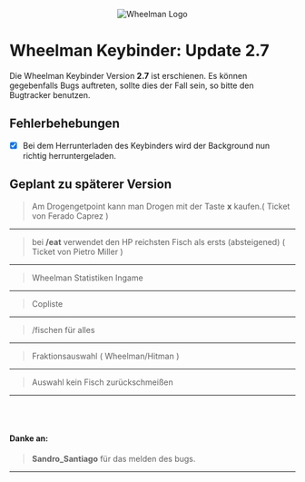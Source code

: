 <p align="center">
  <img src="http://cp.rpg-city.de/images/userUpload/fraktion/18.png?d=08102016" alt="Wheelman Logo"/>
</p>

# Wheelman Keybinder: Update 2.7

Die Wheelman Keybinder Version **2.7** ist erschienen.
Es können gegebenfalls Bugs auftreten, sollte dies der Fall sein, so bitte den Bugtracker benutzen.

## Fehlerbehebungen

- [x] Bei dem Herrunterladen des Keybinders wird der Background nun richtig herruntergeladen.

## Geplant zu späterer Version

> Am Drogengetpoint kann man Drogen mit der Taste **x** kaufen.( Ticket von Ferado Caprez )

_____

> bei **/eat** verwendet den HP reichsten Fisch als ersts (absteigened) ( Ticket von Pietro Miller )

_____
> Wheelman Statistiken Ingame

_____

> Copliste 

_____

> /fischen für alles

_____

> Fraktionsauswahl ( Wheelman/Hitman )

_____

> Auswahl kein Fisch zurückschmeißen

_____
<br><br>
#### Danke an:

> **Sandro_Santiago** für das melden des bugs.

_____
